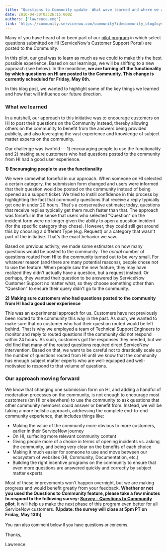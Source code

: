 ```yaml
---
title: "Questions to Community update  What weve learned and where we are going"
date: 2016-04-30T03:26:15.000Z
authors: ["lawrence.eng"]
link: "https://community.servicenow.com/community?id=community_blog&sys_id=b17c62e1dbd0dbc01dcaf3231f9619ac"
---
```

<p><span class="s1">Many of you have heard of or been part of our <a _jive_internal="true" href="/community?id=community_blog&sys_id=612d66e5dbd0dbc01dcaf3231f961921"><span class="s2">pilot program</span></a> in which select questions submitted on HI (ServiceNow's Customer Support Portal) are posted to the Community.</span></p><p class="p1"></p><p class="p1"><span class="s1">In this pilot, our goal was to learn as much as we could to make this the best possible experience. Based on our learnings, we will be shifting to a new approach (see below). In the meantime, <strong>we are turning off the functionality by which questions on HI are posted to the Community. This change is currently scheduled for Friday, May 6th.</strong></span></p><p class="p1"></p><p class="p1"><span class="s1">In this blog post, we wanted to highlight some of the key things we learned and how that will influence our future direction.</span></p><p class="p1"></p><h3 class="p1"><span class="s1"><strong>What we learned</strong></span></h3><p class="p1"></p><p class="p1"><span class="s1">In a nutshell, our approach to this initiative was to encourage customers on HI to post their questions on the Community instead, thereby allowing others on the community to benefit from the answers being provided publicly, and also leveraging the vast experience and knowledge of subject matter experts on the community.</span></p><p class="p1"></p><p class="p1"><span class="s1">Our challenge was twofold — 1) encouraging people to use the functionality and 2) making sure customers who had questions posted to the community from HI had a good user experience.</span></p><p class="p1"></p><p class="p1"><span class="s1"><strong>1) Encouraging people to use the functionality</strong></span></p><p class="p1"></p><p class="p1"><span class="s1">We were somewhat forceful in our approach. When someone on HI selected a certain category, the submission form changed and users were informed that their question would be posted on the community instead of being opened as a support ticket. We tried to instill confidence in this process by highlighting the fact that community questions that receive a reply typically get one in under 20 hours. That's a conservative estimate; today, questions that receive replies typically get them much faster than that. The approach was forceful in the sense that users who selected "Question" on the incident form were no longer given the ability to open a question incident (for the specific category they chose). However, they could still get around this by choosing a different Type (e.g. Request) or a category that wasn't part of the initiative. That's the exact behavior we saw.</span></p><p class="p1"></p><p class="p1"><span class="s1">Based on previous activity, we made some estimates on how many questions would be posted to the community. The <em>actual</em> number of questions routed from HI to the community turned out to be very small. For whatever reason (and there are many potential reasons), people chose not to use the feature. When people saw the new feature, they may have realized they didn't actually have a question, but a request instead. Or perhaps, they wanted their question to be answered by ServiceNow Customer Support no matter what, so they choose something other than "Question" to ensure their query didn't go to the community.</span></p><p class="p1"></p><p class="p1"><span class="s1"><strong>2) Making sure customers who had questions posted to the community from HI had a good user experience</strong></span></p><p class="p1"></p><p class="p1"><span class="s1">This was an experimental approach for us. Customers have not previously been routed to the community this way in the past. As such, we wanted to make sure that no customer who had their question routed would be left behind. That is why we employed a team of Technical Support Engineers to monitor and reply to routed questions if the community did not respond within 24 hours. As such, customers got the responses they needed, but we did find that many of the routed questions required direct ServiceNow intervention. Based on that, we want to be careful not to drastically scale up the number of questions routed from HI until we know that the community has enough subject matter experts who are well-equipped and well-motivated to respond to that volume of questions.</span></p><h3 class="p1"></h3><p></p><h3 class="p1"><span class="s1"><strong>Our approach moving forward</strong></span></h3><p class="p1"></p><p class="p1"><span class="s1">We know that changing one submission form on HI, and adding a handful of moderation processes on the community, is not enough to encourage most customers (on HI or elsewhere) to use the community to ask questions that other community members could answer or benefit from. Instead, we will be taking a more holistic approach, addressing the complete end-to-end community experience, that includes things like:</span></p><p class="p1"></p><ul><li><span class="s1">Making the value of the community more obvious to more customers, earlier in their ServiceNow journey</span></li><li><span class="s1">On HI, surfacing more relevant community content</span></li><li><span class="s1">Giving people more of a choice in terms of opening incidents vs. asking the community, and being very clear on the benefits of each choice</span></li><li><span class="s1">Making it much easier for someone to use and move between our ecosystem of websites (HI, Community, Documentation, etc.)</span></li><li><span class="s1">Building the right incentive programs on the community to ensure that even more questions are answered quickly and correctly by subject matter experts</span></li></ul><p></p><p class="p1"><span style="font-weight: inherit; font-style: inherit; font-family: inherit;">Most of these improvements won't happen overnight, but we are making progress and would benefit greatly from your feedback. <span style="font-style: inherit; font-family: inherit;"><strong>Whether or not you used the Questions to Community feature, please take a few minutes to respond to the following survey:</strong></span> <strong><a title="ww.surveymonkey.com/r/Q2cpilot" href="https://www.surveymonkey.com/r/Q2cpilot">Survey - Questions to Community pilot</a></strong>. It will help us make the next phase of this program even better for all ServiceNow customers. <strong>[Update: the survey will close at 5pm PT on Friday, May 13th]</strong></span></p><p></p><p style="font-family: 'Helvetica Neue';"><span style="font-weight: inherit; font-style: inherit; font-family: inherit;">You can also comment below if you have questions or concerns.</span></p><div style="color: #666666;"><p></p></div><p class="p1"><span class="s1">Thanks,</span></p><p class="p1"><span class="s1">Lawrence</span></p>